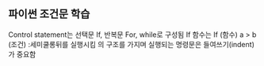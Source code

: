 ## 파이썬 조건문 학습
Control statement는 선택문 If, 반복문 For, while로 구성됨
If 함수는 If (함수) a > b (조건) :세미쿨롱뒤를 실행시킴 의 구조를 가지며
실행되는 명령문은 들여쓰기(indent)가 중요함
